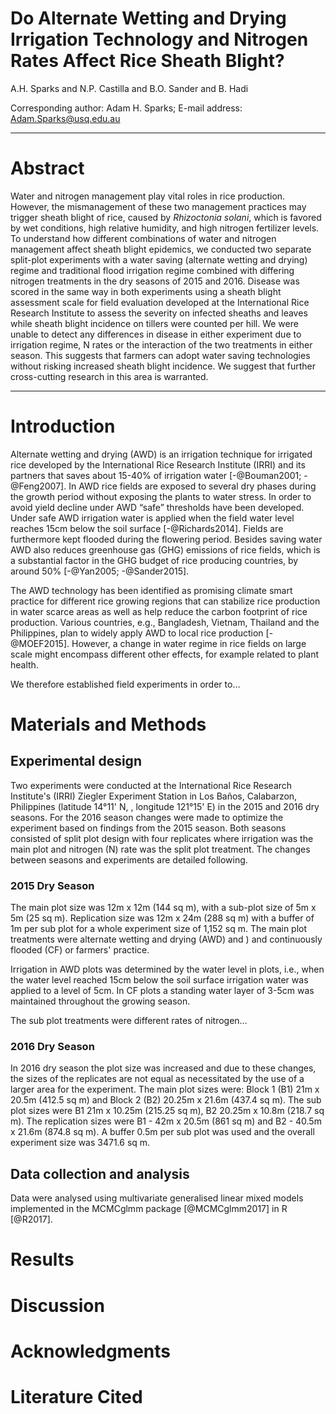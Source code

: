# Do Alternate Wetting and Drying Irrigation Technology and Nitrogen Rates Affect Rice Sheath Blight?
A.H. Sparks and N.P. Castilla and B.O. Sander and B. Hadi  

Corresponding author: Adam H. Sparks; E-mail address: Adam.Sparks@usq.edu.au

______

# Abstract

Water and nitrogen management play vital roles in rice production. However, the mismanagement of these two management practices may trigger sheath blight of rice, caused by _Rhizoctonia solani_, which is favored by wet conditions, high relative humidity, and high nitrogen fertilizer levels. To understand how different combinations of water and nitrogen management affect sheath blight epidemics, we conducted two separate split-plot experiments with a water saving (alternate wetting and drying) regime and traditional flood irrigation regime combined with differing nitrogen treatments in the dry seasons of 2015 and 2016. Disease was scored in the same way in both experiments using a sheath blight assessment scale for field evaluation developed at the International Rice Research Institute to assess the severity on infected sheaths and leaves while sheath blight incidence on tillers were counted per hill. We were unable to detect any differences in disease in either experiment due to irrigation regime, N rates or the interaction of the two treatments in either season. This suggests that farmers can adopt water saving technologies without risking increased sheath blight incidence. We suggest that further cross-cutting research in this area is warranted. 

______

#####

# Introduction

Alternate wetting and drying (AWD) is an irrigation technique for irrigated rice developed by the International Rice Research Institute (IRRI) and its partners that saves about 15-40% of irrigation water [-@Bouman2001; -@Feng2007]. In AWD rice fields are exposed to several dry phases during the growth period without exposing the plants to water stress. In order to avoid yield decline under AWD “safe” thresholds have been developed. Under safe AWD irrigation water is applied when the field water level reaches 15cm below the soil surface [-@Richards2014]. Fields are furthermore kept flooded during the flowering period. Besides saving water AWD also reduces greenhouse gas (GHG) emissions of rice fields, which is a substantial factor in the GHG budget of rice producing countries, by around 50% [-@Yan2005; -@Sander2015].

The AWD technology has been identified as promising climate smart practice for different rice growing regions that can stabilize rice production in water scarce areas as well as help reduce the carbon footprint of rice production. Various countries, e.g., Bangladesh, Vietnam, Thailand and the Philippines, plan to widely apply AWD to local rice production [-@MOEF2015]. However, a change in water regime in rice fields on large scale might encompass different other effects, for example related to plant health.

We therefore established field experiments in order to…

# Materials and Methods
## Experimental design
Two experiments were conducted at the International Rice Research Institute's (IRRI) Ziegler Experiment Station in Los Baños, Calabarzon, Philippines (latitude 14°11' N, , longitude 121°15' E) in the 2015 and 2016 dry seasons. For the 2016 season changes were made to optimize the experiment based on findings from the 2015 season. Both seasons consisted of split plot design with four replicates where irrigation was the main plot and nitrogen (N) rate was the split plot treatment. The changes between seasons and experiments are detailed following.

### 2015 Dry Season
The main plot size was 12m x 12m (144 sq m), with a sub-plot size of 5m x 5m (25 sq m). Replication size was 12m x 24m (288 sq m) with a buffer of 1m per sub plot for a whole experiment size of 1,152 sq m. The main plot treatments were alternate wetting and drying (AWD) and ) and continuously flooded (CF) or farmers' practice.

Irrigation in AWD plots was determined by the water level in plots, i.e., when the water level reached 15cm below the soil surface irrigation water was applied to a level of 5cm. In CF plots a standing water layer of 3-5cm was maintained throughout the growing season. 

The sub plot treatments were different rates of nitrogen…


### 2016 Dry Season
In 2016 dry season the plot size was increased and due to these changes, the sizes of the replicates are not equal as necessitated by the use of a larger area for the experiment. The main plot sizes were: Block 1 (B1) 21m x 20.5m (412.5 sq m) and Block 2 (B2) 20.25m x 21.6m (437.4 sq m). The sub plot sizes were B1 21m x 10.25m (215.25 sq m), B2 20.25m x 10.8m (218.7 sq m). The replication sizes were B1 - 42m x 20.5m (861 sq m) and B2 - 40.5m x 21.6m (874.8 sq m). A buffer 0.5m per sub plot was used and the overall experiment size was 3471.6 sq m.

## Data collection and analysis

Data were analysed using multivariate generalised linear mixed models implemented in the MCMCglmm package [@MCMCglmm2017] in R [@R2017].

# Results


# Discussion


# Acknowledgments


# Literature Cited
